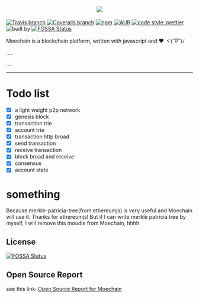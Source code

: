 <h1 align="center">
  <img src="https://avatars3.githubusercontent.com/u/30978707?s=120&v=4"  />
</h1>

[![Travis branch](https://img.shields.io/travis/Moechain/Moechain/master.svg)](https://travis-ci.org/Elvenisboy/Moechain)
[![Coveralls branch](https://img.shields.io/coveralls/Elvenisboy/Moechain/master.svg)](https://coveralls.io/github/Elvenisboy/Moechain?branch=master) 
[![npm](https://img.shields.io/npm/v/npm.svg)](https://github.com/Elvenisboy/Moechain) 
[![AUR](https://img.shields.io/aur/license/yaourt.svg)](https://github.com/Elvenisboy/Moechain)
[![code style: prettier](https://img.shields.io/badge/code_style-prettier-ff69b4.svg)](#badge)
![built by](https://img.shields.io/badge/build%20by-Moechain-yellow.svg)
[![FOSSA Status](https://app.fossa.io/api/projects/git%2Bgithub.com%2FMoechain%2FMoechain.svg?type=shield)](https://app.fossa.io/projects/git%2Bgithub.com%2FMoechain%2FMoechain?ref=badge_shield)

Moechain is a blockchain platform, written with javascript and ❤ ヾ(*´▽‘*)ﾉ

....

....

-----

# Todo list

 - [x] a light weight p2p network
 - [x] genesis block 
 - [x] transaction trie
 - [x] account trie
 - [x] transaction http broad
 - [x] send transaction
 - [x] receive transaction
 - [x] block broad and receive
 - [x] consensus
 - [x] account state
 # something

 Because merkle-patricia-tree(from ethereumjs) is very useful and Moechain will use it. Thanks for ethereumjs! But if I can write merkle patricia tree by myself, I will remove this moudle from Moechain, hhhh
 
 


## License
[![FOSSA Status](https://app.fossa.io/api/projects/git%2Bgithub.com%2FMoechain%2FMoechain.svg?type=large)](https://app.fossa.io/projects/git%2Bgithub.com%2FMoechain%2FMoechain?ref=badge_large)

## Open Source Report

see this link: [Open Source Report for Moechain](https://app.fossa.io/reports/d7eebb16-f755-4a9a-8ed9-aa773c044e5e)